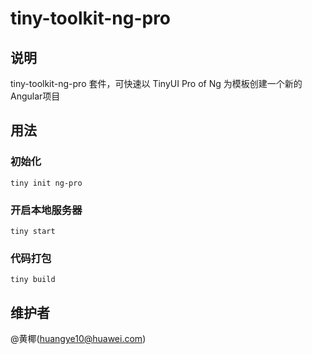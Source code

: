 # tiny-toolkit-ng-pro

## 说明

tiny-toolkit-ng-pro 套件，可快速以 TinyUI Pro of Ng 为模板创建一个新的Angular项目

## 用法

### 初始化

```
tiny init ng-pro
```

### 开启本地服务器

```
tiny start
```

### 代码打包

```
tiny build
```

## 维护者

@黄椰(huangye10@huawei.com)
